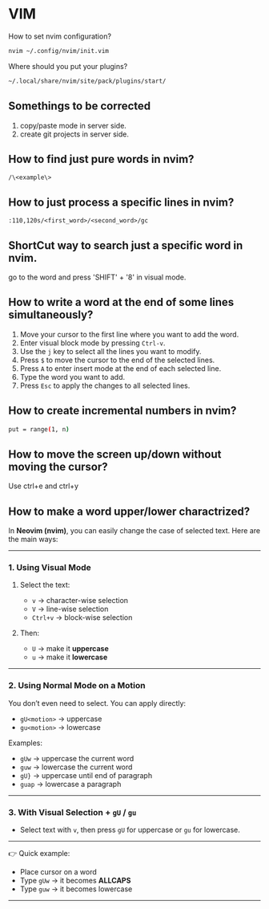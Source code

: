 # VIM



How to set nvim configuration?
```bash
nvim ~/.config/nvim/init.vim
```

Where should you put your plugins?
```bash
~/.local/share/nvim/site/pack/plugins/start/
```

## Somethings to be corrected
1. copy/paste mode in server side. 
2. create git projects in server side. 


## How to find just pure words in nvim?
```nvim
/\<example\>
```

## How to just process a specific lines in nvim?
```nvim 
:110,120s/<first_word>/<second_word>/gc
```

## ShortCut way to search just a specific word in nvim.
go to the word and press 'SHIFT' + '8' in visual mode.


## How to write a word at the end of some lines simultaneously?
1. Move your cursor to the first line where you want to add the word.
2. Enter visual block mode by pressing `Ctrl-v`.
3. Use the `j` key to select all the lines you want to modify.
4. Press `$` to move the cursor to the end of the selected lines.
5. Press `A` to enter insert mode at the end of each selected line.
6. Type the word you want to add.
7. Press `Esc` to apply the changes to all selected lines.



## How to create incremental numbers in nvim?
```bash
put = range(1, n)
```

## How to move the screen up/down without moving the cursor?
Use ctrl+e and ctrl+y

## How to make a word upper/lower charactrized? 
In **Neovim (nvim)**, you can easily change the case of selected text. Here are the main ways:

---

### 1. **Using Visual Mode**

1. Select the text:

   * `v` → character-wise selection
   * `V` → line-wise selection
   * `Ctrl+v` → block-wise selection
2. Then:

   * `U` → make it **uppercase**
   * `u` → make it **lowercase**

---

### 2. **Using Normal Mode on a Motion**

You don’t even need to select. You can apply directly:

* `gU<motion>` → uppercase
* `gu<motion>` → lowercase

Examples:

* `gUw` → uppercase the current word
* `guw` → lowercase the current word
* `gU}` → uppercase until end of paragraph
* `guap` → lowercase a paragraph

---

### 3. **With Visual Selection + `gU` / `gu`**

* Select text with `v`, then press `gU` for uppercase or `gu` for lowercase.

---

👉 Quick example:

* Place cursor on a word
* Type `gUw` → it becomes **ALLCAPS**
* Type `guw` → it becomes lowercase

---

